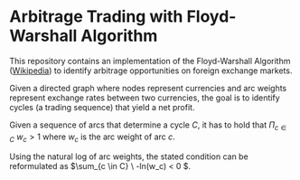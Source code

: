 # Arbitrage Trading with Floyd-Warshall Algorithm

This repository contains an implementation of the Floyd-Warshall
Algorithm ([Wikipedia](https://en.wikipedia.org/wiki/Floyd%E2%80%93Warshall_algorithm)) to identify arbitrage
opportunities on foreign exchange markets.

Given a directed graph where nodes represent currencies and arc weights
represent exchange rates between two currencies, the goal is to identify cycles (a trading sequence) that yield a net profit.

Given a sequence of arcs that determine a cycle $C$, it has to hold that $\Pi_{c \in C} \ w_c > 1$ where $w_c$ is the arc weight of arc $c$.

Using the natural log of arc weights, the stated condition can be reformulated as $\sum_{c \in C} \ -ln(w_c) < 0 $.
